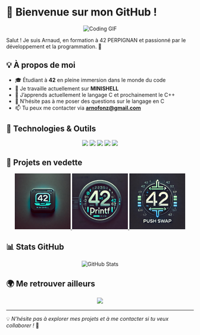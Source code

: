 # 👋 Bienvenue sur mon GitHub !

<p align="center">
  <img src="https://media.giphy.com/media/qgQUggAC3Pfv687qPC/giphy.gif" width="500" alt="Coding GIF">
</p>

Salut ! Je suis Arnaud, en formation à 42 PERPIGNAN et passionné par le développement et la programmation. 🚀

## 💡 À propos de moi

- 🎓 Étudiant à **42** en pleine immersion dans le monde du code
- 🔭 Je travaille actuellement sur **MINISHELL**
- 🌱 J’apprends actuellement le langage C et prochainement le C++
- 💬 N’hésite pas à me poser des questions sur le langage en C
- 📫 Tu peux me contacter via **arnofonz@gmail.com**

## 🔧 Technologies & Outils

<p align="center">
  <img src="https://img.shields.io/badge/-C-A8B9CC?style=flat&logo=c&logoColor=white">
  <img src="https://img.shields.io/badge/-Python-3776AB?style=flat&logo=python&logoColor=white">
  <img src="https://img.shields.io/badge/-Shell-4EAA25?style=flat&logo=gnu-bash&logoColor=white">
  <img src="https://img.shields.io/badge/-Git-F05032?style=flat&logo=git&logoColor=white">
  <img src="https://img.shields.io/badge/-Docker-2496ED?style=flat&logo=docker&logoColor=white">
</p>

## 📌 Projets en vedette

<p align="center">
  <a href="https://github.com/arnofonz/42_student/tree/main/minishell">
    <img src="https://github.com/arnofonz/img/blob/main/041f44dc-5c61-46af-945c-8e980ae410a1.jpg" width="150" alt="Minishell">
  </a>
  <a href="https://github.com/arnofonz/42_student/tree/main/printf">
    <img src="https://github.com/arnofonz/img/blob/main/ed0107e1-1d75-4191-9a72-377cc5aff0e6.jpeg" width="150" alt="Printf">
  </a>
  <a href="https://github.com/tonpseudo/push_swap">
    <img src="https://github.com/arnofonz/img/blob/main/d052ccd7-6f3b-4f1a-a17f-ec4bd92dd929.jpeg" width="150" alt="Push Swap">
  </a>
</p>


## 📊 Stats GitHub

<p align="center">
  <img src="https://github-readme-stats.vercel.app/api?username=arnofonz&show_icons=true&theme=radical" alt="GitHub Stats">
</p>

## 🌍 Me retrouver ailleurs

<p align="center">
  <a href="https://www.linkedin.com/in/arnaud-fontan-784655106"><img src="https://img.shields.io/badge/-LinkedIn-0077B5?style=flat&logo=linkedin&logoColor=white"></a>
</p>

---

💡 *N’hésite pas à explorer mes projets et à me contacter si tu veux collaborer !* 🚀

